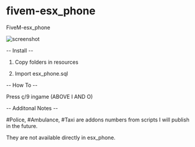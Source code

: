 # fivem-esx_phone
FiveM-esx_phone

![screenshot](https://img4.hostingpics.net/pics/789291FiveM2017050914303865.png)

-- Install --

1) Copy folders in resources

2) Import esx_phone.sql

-- How To --

Press ç/9 ingame (ABOVE I AND O)

-- Additonal Notes --

#Police, #Ambulance, #Taxi are addons numbers from scripts I will publish in the future.

They are not available directly in esx_phone.
